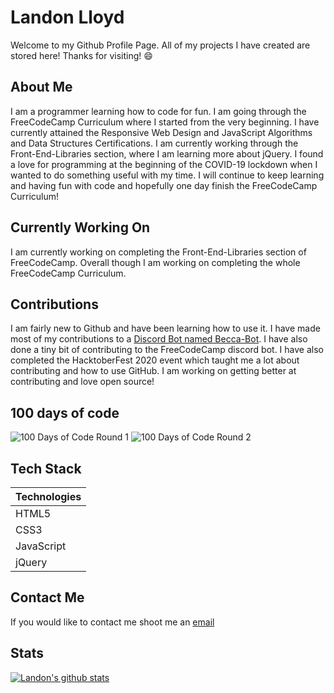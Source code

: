 # Landon Lloyd
Welcome to my Github Profile Page. All of my projects I have created are stored here! Thanks for visiting! :smile:

## About Me
I am a programmer learning how to code for fun. I am going through the FreeCodeCamp Curriculum where I started from the very beginning. I have currently attained the Responsive Web Design and JavaScript Algorithms and Data Structures Certifications. I am currently working through the Front-End-Libraries section, where I am learning more about jQuery. I found a love for programming at the beginning of the COVID-19 lockdown when I wanted to do something useful with my time. I will continue to keep learning and having fun with code and hopefully one day finish the FreeCodeCamp Curriculum!

## Currently Working On
I am currently working on completing the Front-End-Libraries section of FreeCodeCamp. Overall though I am working on completing the whole FreeCodeCamp Curriculum.

## Contributions
I am fairly new to Github and have been learning how to use it. I have made most of my contributions to a [Discord Bot named Becca-Bot](https://github.com/nhcarrigan/BeccaBot). I have also done a tiny bit of contributing to the FreeCodeCamp discord bot. I have also completed the HacktoberFest 2020 event which taught me a lot about contributing and how to use GitHub. I am working on getting better at contributing and love open source!

## 100 days of code
![100 Days of Code Round 1](https://img.shields.io/badge/100%20Days%20of%20Code-Round%201%20Day%20100-purple)
![100 Days of Code Round 2](https://img.shields.io/badge/100%20Days%20of%20Code-Round%202%20Day%203-purple)


## Tech Stack
| Technologies |
|--------------|
| HTML5 |
| CSS3 |
| JavaScript |
| jQuery |

## Contact Me
If you would like to contact me shoot me an [email](mailto:landon.h.lloyd@gmail.com)

## Stats
[![Landon's github stats](https://github-readme-stats.vercel.app/api?username=LandonLloyd)](https://github.com/LandonLloyd/github-readme-stats)

<!--
**LandonLloyd/LandonLloyd** is a ✨ _special_ ✨ repository because its `README.md` (this file) appears on your GitHub profile.

Here are some ideas to get you started:

- 🔭 I’m currently working on ...
- 🌱 I’m currently learning ...
- 👯 I’m looking to collaborate on ...
- 🤔 I’m looking for help with ...
- 💬 Ask me about ...
- 📫 How to reach me: ...
- 😄 Pronouns: ...
- ⚡ Fun fact: ...
-->
